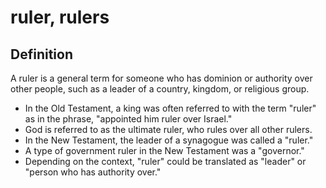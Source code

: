 # ruler, rulers

## Definition

A ruler is a general term for someone who has dominion or authority over other people, such as a leader of a country, kingdom, or religious group.

* In the Old Testament, a king was often referred to with the term "ruler" as in the phrase, "appointed him ruler over Israel."
* God is referred to as the ultimate ruler, who rules over all other rulers.
* In the New Testament, the leader of a synagogue was called a "ruler."
* A type of government ruler in the New Testament was a "governor."
* Depending on the context, "ruler" could be translated as "leader" or "person who has authority over."